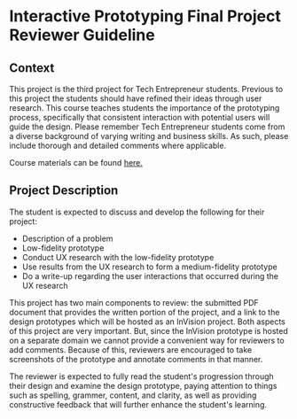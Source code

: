 Interactive Prototyping Final Project Reviewer Guideline
=============================================

## Context

This project is the third project for Tech Entrepreneur students. Previous to this project the students should have refined their ideas through user research. This course teaches students the importance of the prototyping process, specifically that consistent interaction with potential users will guide the design. Please remember Tech Entrepreneur students come from a diverse background of varying writing and business skills. As such, please include thorough and detailed comments where applicable.

Course materials can be found [here.]()

## Project Description

The student is expected to discuss and develop the following for their project:

* Description of a problem
* Low-fidelity prototype
* Conduct UX research with the low-fidelity prototype
* Use results from the UX research to form a medium-fidelity prototype
* Do a write-up regarding the user interactions that occurred during the UX research

This project has two main components to review: the submitted PDF document that provides the written portion of the project, and a link to the design prototypes which will be hosted as an InVision project. Both aspects of this project are very important. But, since the InVision prototype is hosted on a separate domain we cannot provide a convenient way for reviewers to add comments. Because of this, reviewers are encouraged to take screenshots of the prototype and annotate comments in that manner.

The reviewer is expected to fully read the student's progression through their design and examine the design prototype, paying attention to things such as spelling, grammer, content, and clarity, as well as providing constructive feedback that will further enhance the student's learning.

<!--Here is an example <project href = ...>

## Project Specification

### 1 - Content Review

#### Problem description
The student is expected to provide a clear description of a problem that their app helps to solve. The student needs to make a clear difference between the existing problem, how/why the problem occurs, and what the app provides that is new or better that affects how/why the problem occurs.


#### How the problem and design interact
Students are expected to provide both a low-fidelity and medium fidelity prototype. The low-fidelity prototype will be needed for the student to get user input and modify their design so the medium-fidelity prototype is most effective.

For the low-fidelity prototype the student may submit pictures or scanned drawings. Medium-fidelity prototypes will be submitted as an InVision link. To better help distinguish the difference between low and medium-fidelity prototypes consider the following:

* Low-fidelity prototypes consist of drawings of each app scene with the design and example content clearly provided. For a given app scene a list of interaction points are to be provided to describe how users would interact with the design. The purpose of the low-fidelity prototype is to get beginning results from user research so that the design may be iterated upon to test improvements.

* Medium-fidelity prototypes are the result of the progressions that took place with the user research and the low-fidelity prototypes. The medium-fidelity prototype needs to be interactive and allow users to click or tap on elements on the screen to allow navigation between scenes and other basic app operations. The medium-fidelity prototype is useful in user research to determine how potential users will interact with the app given no guidance from the researcher.


#### If results from the UX research is reflected in the updated prototypes
When the student identifies key items that were brought up during the user research, please be sure to compare their low and medium-fidelity prototypes to determine if they made changes based on feedback. Ask yourself these questions. Did the student's design change? Is there a clear understanding on the student's side that aspects of their low-fidelity prototype were flawed and were then improved upon with the medium-fidelity one? Be sure to comment whenever a student clearly identifies an issue a user brought up but then their prototype updates never addressed the issue.

#### The provided medium-fidelity prototype has a clear user flow and has clickable/interactive features
When evaluating the student's InVision prototype first approach it as a potential user. What does the prototype communicate to you? Is the purpose of the app clear? Are their any interaction points that do not work or that lead you to the wrong place (i.e. you click on Settings and it takes you to the Home screen)? Can you navigate the app easily? If you were a user that wanted to perform a key task in the app can you reasonably believe you could do it without guidance?

After you analyze the app as a user then go ahead and proceed and consider the user flow as a whole. Was the progression smooth? Is the order of the app scenes appropriate? Should more/less scences be included to either make the app content less clutterd or consolidate content and focus things on one or two key app scenes?

### 2 - Plan Overview

The purpose of this project is to provide students real-life experience starting from a basic sketch of how their app will work and then using feedback from user research taking the design and workings of the app to the next layer of complexity. Students need to demonstrate a focused effort obtaining user feedback. If you are concerned that a student picked users that do not fit the problem description they provided please comment and tell the student that. When the student takes the user research and transforms that into the medium-fidelity prototype encourage the student's attention to detail and how they updated aspects of the app to better accomodate users.

#### Use of Proper Spelling/Grammer

We are encouraging students to develop professional-level writing skills for the tech industry so please comment whenever the following may occur:

* Spelling errors
* Run-on sentences
* Pronoun errors
* Misplaced modifiers
* Subject-verd disagreements
* Apostrophe usage

#### Clarity of Writing

The student should accurately and clearly describe specific aspects and details of the prototyping process and their user research. Please comment whenever the student's use of words causes confusion.

## Watch Outs

### Submission Format

Students have been instructed to submit their plans in PDF format. Additionally, in the PDF document the student should provide a link to their prototype. This prototype may be in InVision. However, depending on the nature of the student's work or their idea a different format may be submitted. If a student submits the project in a format that renders it difficult to add comments to, please contact reviews@udacity.com post in the Grader community page for guidance.

## Full Details

Here is the link for the [student-facing project description.](https://docs.google.com/document/d/1zxlht9GaXrVkO8lwIFz5T-W5Qfv250GgLHOgYvI2Wk0/pub?embedded=true)
